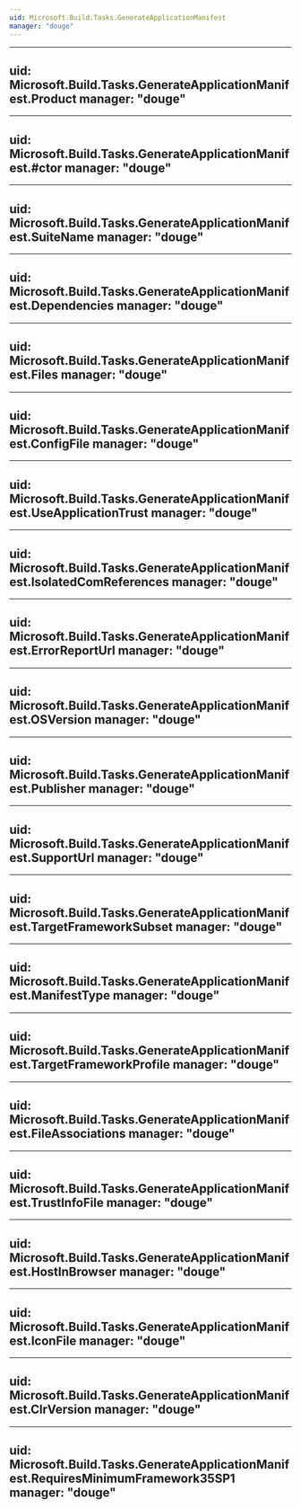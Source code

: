 ```yaml
---
uid: Microsoft.Build.Tasks.GenerateApplicationManifest
manager: "douge"
---
```


---
uid: Microsoft.Build.Tasks.GenerateApplicationManifest.Product
manager: "douge"
---

---
uid: Microsoft.Build.Tasks.GenerateApplicationManifest.#ctor
manager: "douge"
---

---
uid: Microsoft.Build.Tasks.GenerateApplicationManifest.SuiteName
manager: "douge"
---

---
uid: Microsoft.Build.Tasks.GenerateApplicationManifest.Dependencies
manager: "douge"
---

---
uid: Microsoft.Build.Tasks.GenerateApplicationManifest.Files
manager: "douge"
---

---
uid: Microsoft.Build.Tasks.GenerateApplicationManifest.ConfigFile
manager: "douge"
---

---
uid: Microsoft.Build.Tasks.GenerateApplicationManifest.UseApplicationTrust
manager: "douge"
---

---
uid: Microsoft.Build.Tasks.GenerateApplicationManifest.IsolatedComReferences
manager: "douge"
---

---
uid: Microsoft.Build.Tasks.GenerateApplicationManifest.ErrorReportUrl
manager: "douge"
---

---
uid: Microsoft.Build.Tasks.GenerateApplicationManifest.OSVersion
manager: "douge"
---

---
uid: Microsoft.Build.Tasks.GenerateApplicationManifest.Publisher
manager: "douge"
---

---
uid: Microsoft.Build.Tasks.GenerateApplicationManifest.SupportUrl
manager: "douge"
---

---
uid: Microsoft.Build.Tasks.GenerateApplicationManifest.TargetFrameworkSubset
manager: "douge"
---

---
uid: Microsoft.Build.Tasks.GenerateApplicationManifest.ManifestType
manager: "douge"
---

---
uid: Microsoft.Build.Tasks.GenerateApplicationManifest.TargetFrameworkProfile
manager: "douge"
---

---
uid: Microsoft.Build.Tasks.GenerateApplicationManifest.FileAssociations
manager: "douge"
---

---
uid: Microsoft.Build.Tasks.GenerateApplicationManifest.TrustInfoFile
manager: "douge"
---

---
uid: Microsoft.Build.Tasks.GenerateApplicationManifest.HostInBrowser
manager: "douge"
---

---
uid: Microsoft.Build.Tasks.GenerateApplicationManifest.IconFile
manager: "douge"
---

---
uid: Microsoft.Build.Tasks.GenerateApplicationManifest.ClrVersion
manager: "douge"
---

---
uid: Microsoft.Build.Tasks.GenerateApplicationManifest.RequiresMinimumFramework35SP1
manager: "douge"
---
